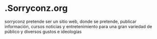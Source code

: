 # .Sorryconz.org
sorryconz pretende ser un sitio web, donde  se pretende, publicar información, cursos noticias y entretenimiento para una gran variedad de público y diversos gustos e ideologías
